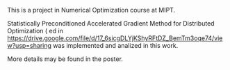 This is a project in Numerical Optimization course at MIPT.


Statistically Preconditioned Accelerated Gradient Method for Distributed Optimization ( ed in https://drive.google.com/file/d/17_6sicgDLYjKShyRFtDZ_BemTm3oqe74/view?usp=sharing was implemented and analized in this work. 

More details may be found in the poster.

